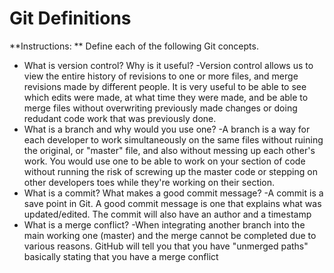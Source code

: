 # Git Definitions

**Instructions: ** Define each of the following Git concepts.

* What is version control?  Why is it useful? 
	-Version control allows us to view the entire history of revisions to one or more files, and merge revisions made by different people. It is very useful to be able to see which edits were made, at what time they were made, and be able to merge files without overwriting previously made changes or doing redudant code work that was previously done.
* What is a branch and why would you use one?
	-A branch is a way for each developer to work simultaneously on the same files without ruining the original, or "master" file, and also without messing up each other's work. You would use one to be able to work on your section of code without running the risk of screwing up the master code or stepping on other developers toes while they're working on their section. 
* What is a commit? What makes a good commit message? 
	-A commit is a save point in Git. A good commit message is one that explains what was updated/edited. The commit will also have an author and a timestamp
* What is a merge conflict?
	-When integrating another branch into the main working one (master) and the merge cannot be completed due to various reasons. GitHub will tell you that you have "unmerged paths" basically stating that you have a merge conflict